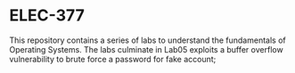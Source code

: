 # ELEC-377
This repository contains a series of labs to understand the fundamentals of Operating Systems. The labs culminate in Lab05 exploits a buffer overflow vulnerability to brute force a password for fake account;
